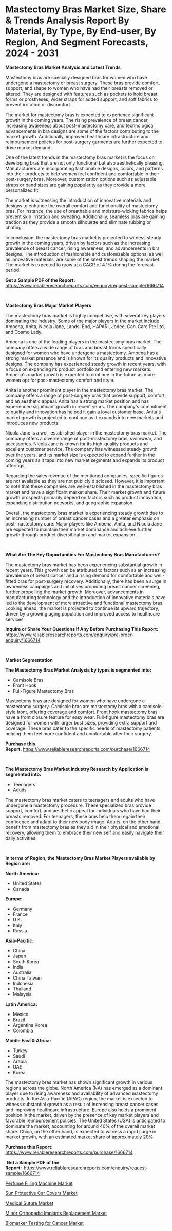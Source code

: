 <p><h1>Mastectomy Bras Market Size, Share & Trends Analysis Report By Material, By Type, By End-user, By Region, And Segment Forecasts, 2024 - 2031</h1></p><p><strong>Mastectomy Bras Market Analysis and Latest Trends</strong></p>
<p><p>Mastectomy bras are specially designed bras for women who have undergone a mastectomy or breast surgery. These bras provide comfort, support, and shape to women who have had their breasts removed or altered. They are designed with features such as pockets to hold breast forms or prostheses, wider straps for added support, and soft fabrics to prevent irritation or discomfort.</p><p>The market for mastectomy bras is expected to experience significant growth in the coming years. The rising prevalence of breast cancer, increasing awareness about post-mastectomy care, and technological advancements in bra designs are some of the factors contributing to the market growth. Additionally, improved healthcare infrastructure and reimbursement policies for post-surgery garments are further expected to drive market demand.</p><p>One of the latest trends in the mastectomy bras market is the focus on developing bras that are not only functional but also aesthetically pleasing. Manufacturers are incorporating fashionable designs, colors, and patterns into their products to help women feel confident and comfortable in their post-surgery bras. Moreover, customization options such as adjustable straps or band sizes are gaining popularity as they provide a more personalized fit.</p><p>The market is witnessing the introduction of innovative materials and designs to enhance the overall comfort and functionality of mastectomy bras. For instance, the use of breathable and moisture-wicking fabrics helps prevent skin irritation and sweating. Additionally, seamless bras are gaining traction as they provide a smooth silhouette and eliminate rubbing or chafing.</p><p>In conclusion, the mastectomy bras market is projected to witness steady growth in the coming years, driven by factors such as the increasing prevalence of breast cancer, rising awareness, and advancements in bra designs. The introduction of fashionable and customizable options, as well as innovative materials, are some of the latest trends shaping the market. The market is expected to grow at a CAGR of 4.1% during the forecast period.</p></p>
<p><strong>Get a Sample PDF of the Report:&nbsp;</strong> <a href="https://www.reliableresearchreports.com/enquiry/request-sample/1666714">https://www.reliableresearchreports.com/enquiry/request-sample/1666714</a></p>
<p>&nbsp;</p>
<p><strong>Mastectomy Bras Major Market Players</strong></p>
<p><p>The mastectomy bras market is highly competitive, with several key players dominating the industry. Some of the major players in the market include Amoena, Anita, Nicola Jane, Lands' End, HAPARI, Jodee, Can-Care Pte Ltd, and Cosmo Lady.</p><p>Amoena is one of the leading players in the mastectomy bras market. The company offers a wide range of bras and breast forms specifically designed for women who have undergone a mastectomy. Amoena has a strong market presence and is known for its quality products and innovative designs. The company has experienced steady growth in recent years, with a focus on expanding its product portfolio and entering new markets. Amoena's market growth is expected to continue in the future as more women opt for post-mastectomy comfort and style.</p><p>Anita is another prominent player in the mastectomy bras market. The company offers a range of post-surgery bras that provide support, comfort, and an aesthetic appeal. Anita has a strong market position and has experienced significant growth in recent years. The company's commitment to quality and innovation has helped it gain a loyal customer base. Anita's market growth is projected to continue as it expands into new markets and introduces new products.</p><p>Nicola Jane is a well-established player in the mastectomy bras market. The company offers a diverse range of post-mastectomy bras, swimwear, and accessories. Nicola Jane is known for its high-quality products and excellent customer service. The company has witnessed steady growth over the years, and its market size is expected to expand further in the coming years as it taps into new market segments and expands its product offerings.</p><p>Regarding the sales revenue of the mentioned companies, specific figures are not available as they are not publicly disclosed. However, it is important to note that these companies are well-established in the mastectomy bras market and have a significant market share. Their market growth and future growth prospects primarily depend on factors such as product innovation, expanding distribution networks, and geographic expansion.</p><p>Overall, the mastectomy bras market is experiencing steady growth due to an increasing number of breast cancer cases and a greater emphasis on post-mastectomy care. Major players like Amoena, Anita, and Nicola Jane are expected to maintain their market dominance and achieve further growth through product diversification and market expansion.</p></p>
<p>&nbsp;</p>
<p><strong>What Are The Key Opportunities For Mastectomy Bras Manufacturers?</strong></p>
<p><p>The mastectomy bras market has been experiencing substantial growth in recent years. This growth can be attributed to factors such as an increasing prevalence of breast cancer and a rising demand for comfortable and well-fitted bras for post-surgery recovery. Additionally, there has been a surge in awareness campaigns and initiatives promoting breast cancer screening, further propelling the market growth. Moreover, advancements in manufacturing technology and the introduction of innovative materials have led to the development of more attractive and functional mastectomy bras. Looking ahead, the market is projected to continue its upward trajectory, driven by a growing aging population and improved access to healthcare services.</p></p>
<p><strong>Inquire or Share Your Questions If Any Before Purchasing This Report:</strong> <a href="https://www.reliableresearchreports.com/enquiry/pre-order-enquiry/1666714">https://www.reliableresearchreports.com/enquiry/pre-order-enquiry/1666714</a></p>
<p>&nbsp;</p>
<p><strong>Market Segmentation</strong></p>
<p><strong>The Mastectomy Bras Market Analysis by types is segmented into:</strong></p>
<p><ul><li>Camisole Bras</li><li>Front Hook</li><li>Full-Figure Mastectomy Bras</li></ul></p>
<p><p>Mastectomy bras are designed for women who have undergone a mastectomy surgery. Camisole bras are mastectomy bras with a camisole-style front, offering coverage and comfort. Front hook mastectomy bras have a front closure feature for easy wear. Full-figure mastectomy bras are designed for women with larger bust sizes, providing extra support and coverage. These bras cater to the specific needs of mastectomy patients, helping them feel more confident and comfortable after their surgery.</p></p>
<p><strong>Purchase this Report:&nbsp;</strong><a href="https://www.reliableresearchreports.com/purchase/1666714">https://www.reliableresearchreports.com/purchase/1666714</a></p>
<p>&nbsp;</p>
<p><strong>The Mastectomy Bras Market Industry Research by Application is segmented into:</strong></p>
<p><ul><li>Teenagers</li><li>Adults</li></ul></p>
<p><p>The mastectomy bras market caters to teenagers and adults who have undergone a mastectomy procedure. These specialized bras provide support, comfort, and aesthetic appeal for individuals who have had their breasts removed. For teenagers, these bras help them regain their confidence and adapt to their new body image. Adults, on the other hand, benefit from mastectomy bras as they aid in their physical and emotional recovery, allowing them to embrace their new self and easily navigate their daily activities.</p></p>
<p>&nbsp;</p>
<p><strong>In terms of Region, the Mastectomy Bras Market Players available by Region are:</strong></p>
<p>
    <p> <strong> North America: </strong>
        <ul>
            <li>United States</li>
            <li>Canada</li>
        </ul>
        </p> 
    <p> <strong> Europe: </strong>
        <ul>
            <li>Germany</li>
            <li>France</li>
            <li>U.K.</li>
            <li>Italy</li>
            <li>Russia</li>
        </ul>
        </p> 
    <p> <strong> Asia-Pacific: </strong>
        <ul>
            <li>China</li>
            <li>Japan</li>
            <li>South Korea</li>
            <li>India</li>
            <li>Australia</li>
            <li>China Taiwan</li>
            <li>Indonesia</li>
            <li>Thailand</li>
            <li>Malaysia</li>
        </ul>
        </p> 
    <p> <strong> Latin America: </strong>
        <ul>
            <li>Mexico</li>
            <li>Brazil</li>
            <li>Argentina Korea</li>
            <li>Colombia</li>
        </ul>
        </p> 
    <p> <strong> Middle East & Africa: </strong>
        <ul>
            <li>Turkey</li>
            <li>Saudi</li>
            <li>Arabia</li>
            <li>UAE</li>
            <li>Korea</li>
        </ul>
    </p>
    </p>
<p><p>The mastectomy bras market has shown significant growth in various regions across the globe. North America (NA) has emerged as a dominant player due to rising awareness and availability of advanced mastectomy products. In the Asia-Pacific (APAC) region, the market is expected to witness substantial growth as a result of increasing breast cancer cases and improving healthcare infrastructure. Europe also holds a prominent position in the market, driven by the presence of key market players and favorable reimbursement policies. The United States (USA) is anticipated to dominate the market, accounting for around 40% of the overall market share. China, on the other hand, is expected to witness a rapid surge in market growth, with an estimated market share of approximately 20%.</p></p>
<p><strong>Purchase this Report: </strong><a href="https://www.reliableresearchreports.com/purchase/1666714">https://www.reliableresearchreports.com/purchase/1666714</a></p>
<p>&nbsp;<strong>Get a Sample PDF of the Report:&nbsp;&nbsp;</strong><a href="https://www.reliableresearchreports.com/enquiry/request-sample/1666714">https://www.reliableresearchreports.com/enquiry/request-sample/1666714</a></p>
<p><strong></strong></p>
<p><p><a href="https://www.linkedin.com/pulse/perfume-filling-machine-market-size-growth-segmentation-ue3ie?trackingId=YqPTdyrCSlWqV9lEwXL%2BGQ%3D%3D">Perfume Filling Machine Market</a></p><p><a href="https://www.linkedin.com/pulse/sun-protective-car-covers-market-size-reflecting-forecast-tnvse?trackingId=CM8MOuOUSH%2BKO0TlI%2Bb%2Bgg%3D%3D">Sun Protective Car Covers Market</a></p><p><a href="https://medium.com/@sarahchavez1995/medical-suture-market-size-reveals-the-best-marketing-channels-in-global-industry-d115d9863ba3">Medical Suture Market</a></p><p><a href="https://www.linkedin.com/pulse/minor-orthopedic-implants-replacement-market-research-report-20nne?trackingId=suy4QGr2TauevqV4WTsgzA%3D%3D">Minor Orthopedic Implants Replacement Market</a></p><p><a href="https://medium.com/@sarahchavez1995/biomarker-testing-for-cancer-market-report-reveals-the-latest-trends-and-growth-opportunities-of-109a09fec242">Biomarker Testing for Cancer Market</a></p></p>